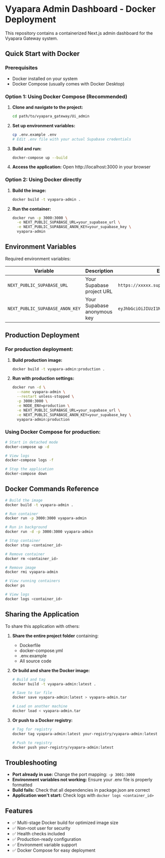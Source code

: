 # Vyapara Admin Dashboard - Docker Deployment

This repository contains a containerized Next.js admin dashboard for the Vyapara Gateway system.

## Quick Start with Docker

### Prerequisites
- Docker installed on your system
- Docker Compose (usually comes with Docker Desktop)

### Option 1: Using Docker Compose (Recommended)

1. **Clone and navigate to the project:**
   ```bash
   cd path/to/vyapara_gateway/Ui_admin
   ```

2. **Set up environment variables:**
   ```bash
   cp .env.example .env
   # Edit .env file with your actual Supabase credentials
   ```

3. **Build and run:**
   ```bash
   docker-compose up --build
   ```

4. **Access the application:**
   Open http://localhost:3000 in your browser

### Option 2: Using Docker directly

1. **Build the image:**
   ```bash
   docker build -t vyapara-admin .
   ```

2. **Run the container:**
   ```bash
   docker run -p 3000:3000 \
     -e NEXT_PUBLIC_SUPABASE_URL=your_supabase_url \
     -e NEXT_PUBLIC_SUPABASE_ANON_KEY=your_supabase_key \
     vyapara-admin
   ```

## Environment Variables

Required environment variables:

| Variable | Description | Example |
|----------|-------------|---------|
| `NEXT_PUBLIC_SUPABASE_URL` | Your Supabase project URL | `https://xxxxx.supabase.co` |
| `NEXT_PUBLIC_SUPABASE_ANON_KEY` | Your Supabase anonymous key | `eyJhbGciOiJIUzI1NiIsInR5cCI6IkpXVCJ9...` |

## Production Deployment

### For production deployment:

1. **Build production image:**
   ```bash
   docker build -t vyapara-admin:production .
   ```

2. **Run with production settings:**
   ```bash
   docker run -d \
     --name vyapara-admin \
     --restart unless-stopped \
     -p 3000:3000 \
     -e NODE_ENV=production \
     -e NEXT_PUBLIC_SUPABASE_URL=your_supabase_url \
     -e NEXT_PUBLIC_SUPABASE_ANON_KEY=your_supabase_key \
     vyapara-admin:production
   ```

### Using Docker Compose for production:

```bash
# Start in detached mode
docker-compose up -d

# View logs
docker-compose logs -f

# Stop the application
docker-compose down
```

## Docker Commands Reference

```bash
# Build the image
docker build -t vyapara-admin .

# Run container
docker run -p 3000:3000 vyapara-admin

# Run in background
docker run -d -p 3000:3000 vyapara-admin

# Stop container
docker stop <container_id>

# Remove container
docker rm <container_id>

# Remove image
docker rmi vyapara-admin

# View running containers
docker ps

# View logs
docker logs <container_id>
```

## Sharing the Application

To share this application with others:

1. **Share the entire project folder** containing:
   - Dockerfile
   - docker-compose.yml
   - .env.example
   - All source code

2. **Or build and share the Docker image:**
   ```bash
   # Build and tag
   docker build -t vyapara-admin:latest .
   
   # Save to tar file
   docker save vyapara-admin:latest > vyapara-admin.tar
   
   # Load on another machine
   docker load < vyapara-admin.tar
   ```

3. **Or push to a Docker registry:**
   ```bash
   # Tag for registry
   docker tag vyapara-admin:latest your-registry/vyapara-admin:latest
   
   # Push to registry
   docker push your-registry/vyapara-admin:latest
   ```

## Troubleshooting

- **Port already in use:** Change the port mapping: `-p 3001:3000`
- **Environment variables not working:** Ensure your .env file is properly formatted
- **Build fails:** Check that all dependencies in package.json are correct
- **Application won't start:** Check logs with `docker logs <container_id>`

## Features

- ✅ Multi-stage Docker build for optimized image size
- ✅ Non-root user for security
- ✅ Health checks included
- ✅ Production-ready configuration
- ✅ Environment variable support
- ✅ Docker Compose for easy deployment
